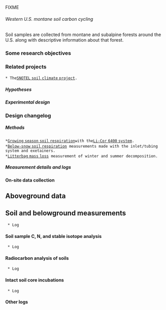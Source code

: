 FIXME

###### Western U.S. montane soil carbon cycling

Soil samples are collected from montane and subalpine forests around the
U.S. along with descriptive information about that forest.

### Some research objectives

### Related projects

` * The `[`SNOTEL` `soil` `climate`
`project`](west_stationdata:overview)`.`

##### Hypotheses

##### Experimental design

### Design changelog

##### Methods

` * `[`Growing` `season` `soil`
`respiration`](procedures:manual_soilresp)` with the `[`Li-Cor`
`6400` `system`](instruments:li-6400)`.`\
` * `[`Below-snow` `soil`
`respiration`](procedures:belowsnow_soilresp)` measurements made with the inlet/tubing system and exetainers.`\
` * `[`Litterbag` `mass`
`loss`](procedures:litterbags)` measurement of winter and summer decomposition.`

##### Measurement details and logs

#### On-site data collection

Aboveground data
----------------

Soil and belowground measurements
---------------------------------

` * Log`

#### Soil sample C, N, and stable isotope analysis

` * Log`

#### Radiocarbon analysis of soils

` * Log`

#### Intact soil core incubations

` * Log`

#### Other logs

